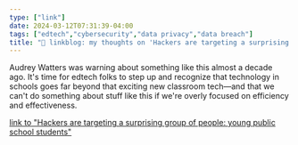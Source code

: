 ```yaml
---
type: ["link"]
date: 2024-03-12T07:31:39-04:00
tags: ["edtech","cybersecurity","data privacy","data breach"]
title: "🔗 linkblog: my thoughts on 'Hackers are targeting a surprising group of people: young public school students'"
---
```

Audrey Watters was warning about something like this almost a decade ago. It's time for edtech folks to step up and recognize that technology in schools goes far beyond that exciting new classroom tech—and that we can't do something about stuff like this if we're overly focused on efficiency and effectiveness.

[link to "Hackers are targeting a surprising group of people: young public school students"](https://npr.org/2024/03/12/1237497833/students-schools-cybersecurity-hackers-credit)
